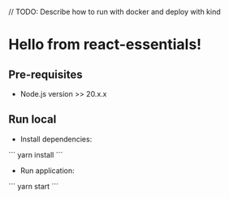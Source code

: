 // TODO: Describe how to run with docker and deploy with kind

# Hello from react-essentials!

## Pre-requisites

- Node.js version >> 20.x.x 

## Run local

- Install dependencies:

´´´
yarn install
´´´

- Run application:

´´´
yarn start
´´´